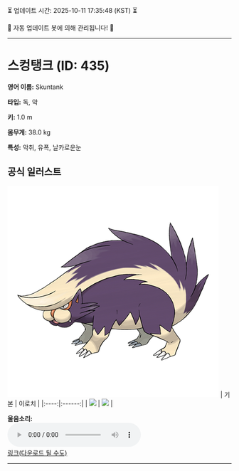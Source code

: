 
⏳ 업데이트 시간: 2025-10-11 17:35:48 (KST) ⏳

🤖 자동 업데이트 봇에 의해 관리됩니다! 🤖

---

# 스컹탱크 (ID: 435)
**영어 이름:** Skuntank

**타입:** 독, 악

**키:** 1.0 m

**몸무게:** 38.0 kg

**특성:** 악취, 유폭, 날카로운눈

## 공식 일러스트
![](https://raw.githubusercontent.com/PokeAPI/sprites/master/sprites/pokemon/other/official-artwork/435.png)
| 기본 | 이로치 |
|:----:|:------:|
| <img src="http://play.pokemonshowdown.com/sprites/ani/skuntank.gif" width="200"> | <img src="http://play.pokemonshowdown.com/sprites/ani-shiny/skuntank.gif" width="200"> |

**울음소리:**<br><audio controls src="https://raw.githubusercontent.com/PokeAPI/cries/main/cries/pokemon/latest/435.ogg"></audio><br> [링크(다운로드 될 수도)](https://raw.githubusercontent.com/PokeAPI/cries/main/cries/pokemon/latest/435.ogg)


---
